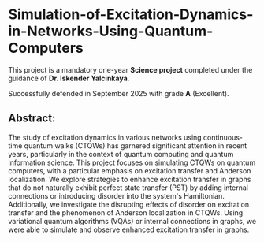 # Simulation-of-Excitation-Dynamics-in-Networks-Using-Quantum-Computers

This project is a mandatory one-year **Science project** completed under the guidance of **Dr. Iskender Yalcinkaya**.

Successfully defended in September 2025 with grade **A** (Excellent).

## Abstract:
The study of excitation dynamics in various networks using continuous-time quantum walks (CTQWs) has garnered significant attention in recent years, particularly in the context of quantum computing and quantum information science. This project focuses on simulating CTQWs on quantum computers, with a particular emphasis on excitation transfer and Anderson localization. We explore strategies to enhance excitation transfer in graphs that do not naturally exhibit perfect state transfer (PST) by adding internal connections or introducing disorder into the system's Hamiltonian. Additionally, we investigate the disrupting effects of disorder on excitation transfer and the phenomenon of Anderson localization in CTQWs. Using variational quantum algorithms (VQAs) or internal connections in graphs, we were able to simulate and observe enhanced excitation transfer in graphs.
